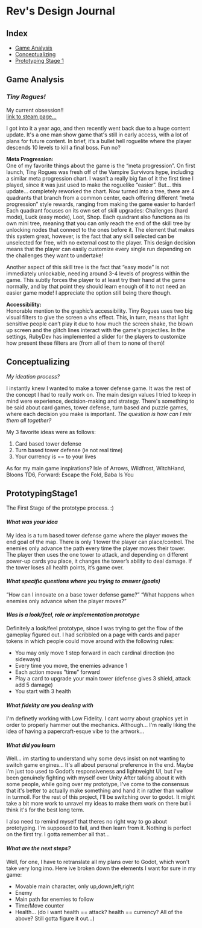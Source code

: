 # Rev's Design Journal
## Index
* [Game Analysis](#game-analysis)
* [Conceptualizing](#conceptualizing)
* [Prototyping Stage 1](#prototypingstage1)



## Game Analysis
### *Tiny Rogues!*
My current obsession!!\
[link to steam page...](https://store.steampowered.com/app/2088570/Tiny_Rogues/)

I got into it a year ago, and then recently went back due to a huge content update. It's a one man show game that's still in early access, with a lot of plans for future content. In brief, it’s a bullet hell roguelite where the player descends 10 levels to kill a final boss. Fun no?

**Meta Progression:**\
One of my favorite things about the game is the “meta progression”. On first launch, Tiny Rogues was fresh off of the Vampire Survivors hype, including a similar meta progression chart. I wasn’t a really big fan of it the first time I played, since it was just used to make the roguelike “easier”. But… this update… completely reworked the chart. Now turned into a tree, there are 4 quadrants that branch from a common center, each offering different “meta progression” style rewards, ranging from making the game easier to harder! Each quadrant focuses on its own set of skill upgrades: Challenges (hard mode), Luck (easy mode), Loot, Shop. Each quadrant also functions as its own mini tree, meaning that you can only reach the end of the skill tree by unlocking nodes that connect to the ones before it. The element that makes this system great, however, is the fact that any skill selected can be unselected for free, with no external cost to the player. This design decision means that the player can easily customize every single run depending on the challenges they want to undertake! 

Another aspect of this skill tree is the fact that “easy mode” is not immediately unlockable, needing around 3-4 levels of progress within the game. This subtly forces the player to at least try their hand at the game normally, and by that point they should learn enough of it to not need an easier game mode! I appreciate the option still being there though. 

**Accessibility:**\
Honorable mention to the graphic’s accessibility. Tiny Rogues uses two big visual filters to give the screen a vhs effect. This, in turn, means that light sensitive people can’t play it due to how much the screen shake, the blown up screen and the glitch lines interact with the game's projectiles. In the settings, RubyDev has implemented a slider for the players to customize how present these filters are (from all of them to none of them)!


## Conceptualizing

*My ideation process?* 

I instantly knew I wanted to make a tower defense game. It was the rest of the concept I had to really work on. The main design values I tried to keep in mind were experience, decision-making and strategy. There's something to be said about card games, tower defense, turn based and puzzle games, where each decision you make is important.
*The question is how can I mix them all together?*

My 3 favorite ideas were as follows:
1) Card based tower defense
2) Turn based tower defense (ie not real time)
3) Your currency is == to your lives

As for my main game inspirations?
Isle of Arrows, Wildfrost, WitchHand, Bloons TD6, Forward: Escape the Fold, Baba Is You



## PrototypingStage1

The First Stage of the prototype process. :) 

#### *What was your idea*

My idea is a turn based tower defense game where the player moves the end goal of the map.  There is only 1 tower the player can place/control. The enemies only advance the path every time the player moves their tower. The player then uses the one tower to attack, and depending on different power-up cards you place, it changes the tower’s ability to deal damage. If the tower loses all health points, it’s game over. 


#### *What specific questions where you trying to answer (goals)*

“How can I innovate on a base tower defense game?”
“What happens when enemies only advance when the player moves?”


#### *Was is a look/feel, role or implementation prototype*

Definitely a look/feel prototype, since I was trying to get the flow of the gameplay figured out. I had scribbled on a page with cards and paper tokens in which people could move around with the following rules:

- You may only move 1 step forward in each cardinal direction (no sideways)
- Every time you move, the enemies advance 1
- Each action moves ”time” forward 
- Play a card to upgrade your main tower (defense gives 3 shield, attack add 5 damage)
- You start with 3 health


#### *What fidelity are you dealing with*

I'm definetly working with Low Fidelity. I cant worry about graphics yet in order to properly hammer out the mechanics. Although... I'm really liking the idea of having a papercraft-esque vibe to the artwork...


#### *What did you learn*

Well… im starting to understand why some devs insist on not wanting to switch game engines… It's all about personal preference in the end. Maybe i'm just too used to Godot’s responsiveness and lightweight UI, but i've been genuinely fighting with myself over Unity
After talking about it with some people, while going over my prototype, I've come to the consensus that it's better to actually make something and hand it in rather than wallow in turmoil. For the rest of this project, I'll be switching over to godot. It might take a bit more work to unravel my ideas to make them work on there but i think it's for the best long term. 

I also need to remind myself that theres no right way to go about prototyping. I'm supposed to fail, and then learn from it. Nothing is perfect on the first try. I gotta remember all that...


#### *What are the next steps?*

Well, for one, I have to retranslate all my plans over to Godot, which won't take very long imo. 
Here ive broken down the elements I want for sure in my game:
- Movable main character, only up,down,left,right
- Enemy 
- Main path for enemies to follow
- Time/Move counter 
- Health… (do i want health == attack? health == currency? All of the above? Still gotta figure it out…)

